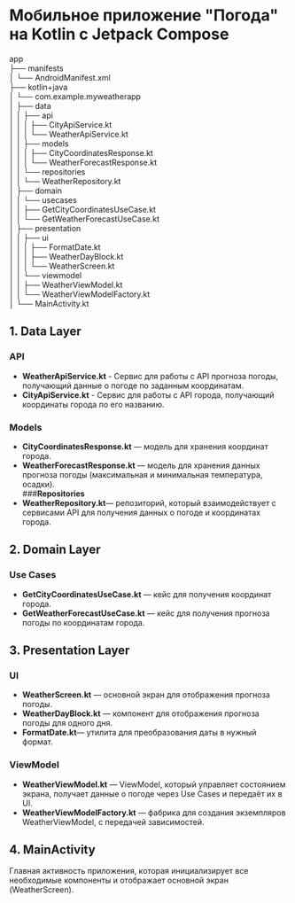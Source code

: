 
# Мобильное приложение "Погода" на Kotlin с Jetpack Compose

app  
├── manifests  
│   └── AndroidManifest.xml  
├── kotlin+java  
│   └── com.example.myweatherapp  
│       ├── data  
│       │   ├── api  
│       │   │   ├── CityApiService.kt  
│       │   │   └── WeatherApiService.kt  
│       │   ├── models  
│       │   │   ├── CityCoordinatesResponse.kt  
│       │   │   └── WeatherForecastResponse.kt  
│       │   └── repositories  
│       │       └── WeatherRepository.kt  
│       ├── domain  
│       │   └── usecases  
│       │       ├── GetCityCoordinatesUseCase.kt  
│       │       └── GetWeatherForecastUseCase.kt  
│       ├── presentation  
│       │   ├── ui  
│       │   │   ├── FormatDate.kt  
│       │   │   ├── WeatherDayBlock.kt  
│       │   │   └── WeatherScreen.kt  
│       │   └── viewmodel  
│       │       ├── WeatherViewModel.kt  
│       │       └── WeatherViewModelFactory.kt  
│       └── MainActivity.kt  

## 1. **Data Layer**
### **API**  
- **WeatherApiService.kt** - Сервис для работы с API прогноза погоды, получающий данные о погоде по заданным координатам.  
- **CityApiService.kt** - Сервис для работы с API города, получающий координаты города по его названию.  
### **Models**  
- **CityCoordinatesResponse.kt** — модель для хранения координат города.  
- **WeatherForecastResponse.kt** — модель для хранения данных прогноза погоды (максимальная и минимальная температура, осадки).  
###**Repositories**  
- **WeatherRepository.kt**— репозиторий, который взаимодействует с сервисами API для получения данных о погоде и координатах города.  

## 2. **Domain Layer**
### **Use Cases**  
- **GetCityCoordinatesUseCase.kt** — кейс для получения координат города.  
- **GetWeatherForecastUseCase.kt** — кейс для получения прогноза погоды по координатам города.  

## 3. **Presentation Layer**
### **UI**  
- **WeatherScreen.kt** — основной экран для отображения прогноза погоды.  
- **WeatherDayBlock.kt** — компонент для отображения прогноза погоды для одного дня.  
- **FormatDate.kt**— утилита для преобразования даты в нужный формат.  
### **ViewModel**  
- **WeatherViewModel.kt** — ViewModel, который управляет состоянием экрана, получает данные о погоде через Use Cases и передаёт их в UI.  
- **WeatherViewModelFactory.kt** — фабрика для создания экземпляров WeatherViewModel, с передачей зависимостей.  

## 4. **MainActivity**  
Главная активность приложения, которая инициализирует все необходимые компоненты и отображает основной экран (WeatherScreen).  


